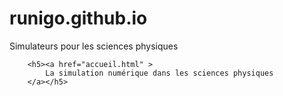 # runigo.github.io
Simulateurs pour les sciences physiques


		<h5><a href="accueil.html" >
			La simulation numérique dans les sciences physiques
		</a></h5>

